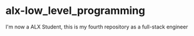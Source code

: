 # alx-low_level_programming
I'm now a ALX Student, this is my fourth repository as a full-stack engineer
